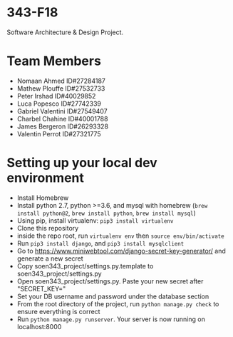# 343-F18
Software Architecture &amp; Design Project.

# Team Members
- Nomaan Ahmed ID#27284187
- Mathew Plouffe ID#27532733
- Peter Irshad ID#40029852
- Luca Popesco ID#27742339
- Gabriel Valentini ID#27549407
- Charbel Chahine ID#40001788
- James Bergeron ID#26293328
- Valentin Perrot ID#27321775

# Setting up your local dev environment

* Install Homebrew
* Install python 2.7, python >=3.6, and mysql with homebrew (`brew install python@2`, `brew install python`, `brew install mysql`)
* Using pip, install virtualenv: `pip3 install virtualenv`
* Clone this repository
* inside the repo root, run `virtualenv env` then `source env/bin/activate`
* Run `pip3 install django`, and `pip3 install mysqlclient`
* Go to https://www.miniwebtool.com/django-secret-key-generator/ and generate a new secret
* Copy soen343\_project/settings.py.template to soen343\_project/settings.py
* Open soen343\_project/settings.py. Paste your new secret after "SECRET\_KEY="
* Set your DB username and password under the database section
* From the root directory of the project, run `python manage.py check` to ensure everything is correct
* Run `python manage.py runserver`. Your server is now running on localhost:8000
